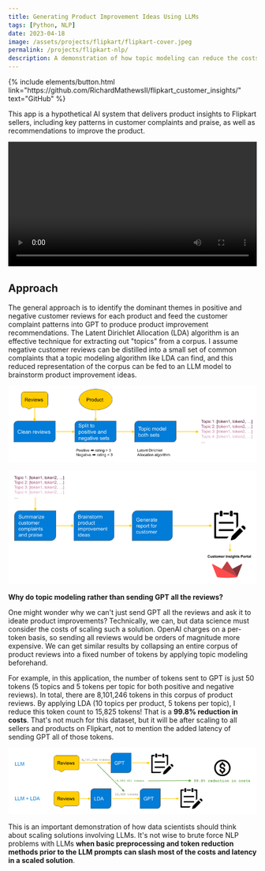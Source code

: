 ```yaml
---
title: Generating Product Improvement Ideas Using LLMs
tags: [Python, NLP]
date: 2023-04-18
image: /assets/projects/flipkart/flipkart-cover.jpeg
permalink: /projects/flipkart-nlp/
description: A demonstration of how topic modeling can reduce the costs associated with GPT3.5 requests for a system that analyzes customer reviews to generate product improvement recommendations.
---
```


<p class="text-center">
{% include elements/button.html link="https://github.com/RichardMathewsII/flipkart_customer_insights/" text="GitHub" %}
</p>

This app is a hypothetical AI system that delivers product insights to Flipkart sellers, including key patterns in customer complaints and praise, as well as recommendations to improve the product.

<video controls="" id="video1" style="width:800px;max-width:100%;">
    <source src="/assets/projects/flipkart/Flipkart Customer Insights Portal Demo.mp4" type="video/mp4"/>
</video>

## Approach
The general approach is to identify the dominant themes in positive and negative customer reviews for each product and feed the customer complaint patterns into GPT to produce product improvement recommendations. The Latent Dirichlet Allocation (LDA) algorithm is an effective technique for extracting out "topics" from a corpus. I assume negative customer reviews can be distilled into a small set of common complaints that a topic modeling algorithm like LDA can find, and this reduced representation of the corpus can be fed to an LLM model to brainstorm product improvement ideas.

![](/assets/projects/flipkart/workflow_I.png)

![](/assets/projects/flipkart/workflow_II.png)

**Why do topic modeling rather than sending GPT all the reviews?**

One might wonder why we can't just send GPT all the reviews and ask it to ideate product improvements? Technically, we can, but data science must consider the costs of scaling such a solution. OpenAI charges on a per-token basis, so sending all reviews would be orders of magnitude more expensive. We can get similar results by collapsing an entire corpus of product reviews into a fixed number of tokens by applying topic modeling beforehand. 

For example, in this application, the number of tokens sent to GPT is just 50 tokens (5 topics and 5 tokens per topic for both positive and negative reviews). In total, there are 8,101,246 tokens in this corpus of product reviews. By applying LDA (10 topics per product, 5 tokens per topic), I reduce this token count to 15,825 tokens! That is a **99.8% reduction in costs**. That's not much for this dataset, but it will be after scaling to all sellers and products on Flipkart, not to mention the added latency of sending GPT all of those tokens.

![](/assets/projects/flipkart/cost_reduction.png)

This is an important demonstration of how data scientists should think about scaling solutions involving LLMs. It's not wise to brute force NLP problems with LLMs **when basic preprocessing and token reduction methods prior to the LLM prompts can slash most of the costs and latency in a scaled solution**.
